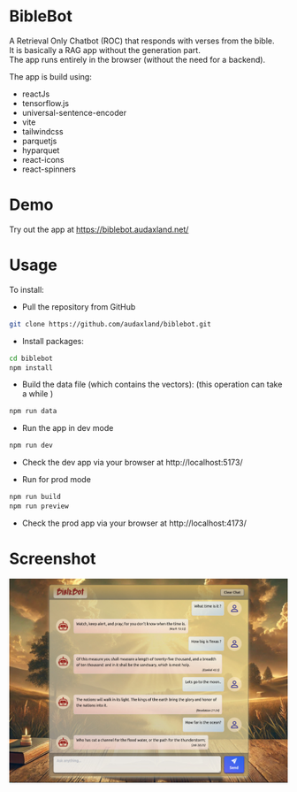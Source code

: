 # BibleBot

A Retrieval Only Chatbot (ROC) that responds with verses from the bible.  
It is basically a RAG app without the generation part.  
The app runs entirely in the browser (without the need for a backend).  

The app is build using:

- reactJs
- tensorflow.js
- universal-sentence-encoder 
- vite
- tailwindcss
- parquetjs
- hyparquet
- react-icons
- react-spinners

# Demo

Try out the app at https://biblebot.audaxland.net/

# Usage

To install:

- Pull the repository from GitHub
```bash
git clone https://github.com/audaxland/biblebot.git
```

- Install packages:
```bash
cd biblebot
npm install
```

- Build the data file (which contains the vectors):
   (this operation can take a while )
```bash
npm run data
```

- Run the app in dev mode
```bash
npm run dev
```

- Check the dev app via your browser at http://localhost:5173/

- Run for prod mode
```bash
npm run build
npm run preview
```

- Check the prod app via your browser at http://localhost:4173/

# Screenshot

![BibleBot Screenshot](biblebot-screenshot.jpg)
